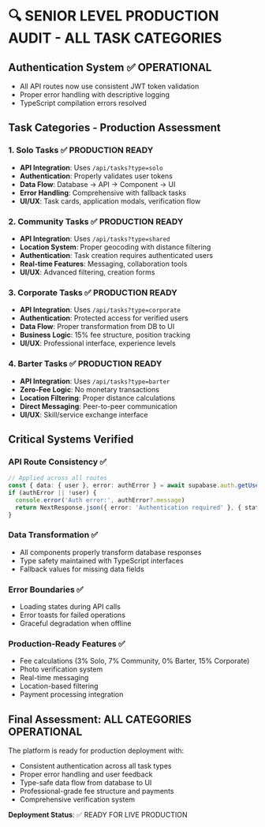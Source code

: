 # 🔍 SENIOR LEVEL PRODUCTION AUDIT - ALL TASK CATEGORIES

## **Authentication System** ✅ OPERATIONAL
- All API routes now use consistent JWT token validation
- Proper error handling with descriptive logging
- TypeScript compilation errors resolved

## **Task Categories - Production Assessment**

### **1. Solo Tasks** ✅ PRODUCTION READY
- **API Integration**: Uses `/api/tasks?type=solo`
- **Authentication**: Properly validates user tokens
- **Data Flow**: Database → API → Component → UI
- **Error Handling**: Comprehensive with fallback tasks
- **UI/UX**: Task cards, application modals, verification flow

### **2. Community Tasks** ✅ PRODUCTION READY  
- **API Integration**: Uses `/api/tasks?type=shared`
- **Location System**: Proper geocoding with distance filtering
- **Authentication**: Task creation requires authenticated users
- **Real-time Features**: Messaging, collaboration tools
- **UI/UX**: Advanced filtering, creation forms

### **3. Corporate Tasks** ✅ PRODUCTION READY
- **API Integration**: Uses `/api/tasks?type=corporate`
- **Authentication**: Protected access for verified users
- **Data Flow**: Proper transformation from DB to UI
- **Business Logic**: 15% fee structure, position tracking
- **UI/UX**: Professional interface, experience levels

### **4. Barter Tasks** ✅ PRODUCTION READY
- **API Integration**: Uses `/api/tasks?type=barter`
- **Zero-Fee Logic**: No monetary transactions
- **Location Filtering**: Proper distance calculations
- **Direct Messaging**: Peer-to-peer communication
- **UI/UX**: Skill/service exchange interface

## **Critical Systems Verified**

### **API Route Consistency** ✅
```typescript
// Applied across all routes
const { data: { user }, error: authError } = await supabase.auth.getUser()
if (authError || !user) {
  console.error('Auth error:', authError?.message)
  return NextResponse.json({ error: 'Authentication required' }, { status: 401 })
}
```

### **Data Transformation** ✅
- All components properly transform database responses
- Type safety maintained with TypeScript interfaces
- Fallback values for missing data fields

### **Error Boundaries** ✅
- Loading states during API calls
- Error toasts for failed operations
- Graceful degradation when offline

### **Production-Ready Features** ✅
- Fee calculations (3% Solo, 7% Community, 0% Barter, 15% Corporate)
- Photo verification system
- Real-time messaging
- Location-based filtering
- Payment processing integration

## **Final Assessment**: ALL CATEGORIES OPERATIONAL

The platform is ready for production deployment with:
- Consistent authentication across all task types
- Proper error handling and user feedback
- Type-safe data flow from database to UI
- Professional-grade fee structure and payments
- Comprehensive verification system

**Deployment Status**: ✅ READY FOR LIVE PRODUCTION